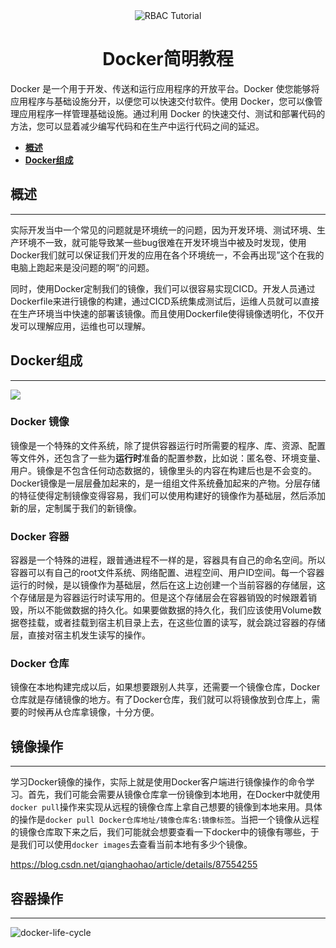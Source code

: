 <div align="center">
  <img 
  src="https://raw.githubusercontent.com/workcjl/image_store/main/img/docker-command.png" alt="RBAC Tutorial"/>
  <h1 align="center">
  Docker简明教程
  </h1>
</div>


Docker 是一个用于开发、传送和运行应用程序的开放平台。Docker 使您能够将应用程序与基础设施分开，以便您可以快速交付软件。使用 Docker，您可以像管理应用程序一样管理基础设施。通过利用 Docker 的快速交付、测试和部署代码的方法，您可以显着减少编写代码和在生产中运行代码之间的延迟。

- **[概述](#概述)**
- **[Docker组成](#Docker组成)**

## 概述

---

实际开发当中一个常见的问题就是环境统一的问题，因为开发环境、测试环境、生产环境不一致，就可能导致某一些bug很难在开发环境当中被及时发现，使用Docker我们就可以保证我们开发的应用在各个环境统一，不会再出现”这个在我的电脑上跑起来是没问题的啊“的问题。

同时，使用Docker定制我们的镜像，我们可以很容易实现CICD。开发人员通过Dockerfile来进行镜像的构建，通过CICD系统集成测试后，运维人员就可以直接在生产环境当中快速的部署该镜像。而且使用Dockerfile使得镜像透明化，不仅开发可以理解应用，运维也可以理解。


## Docker组成

---

![](https://raw.githubusercontent.com/workcjl/image_store/main/img/docker-components.png)

### Docker 镜像

镜像是一个特殊的文件系统，除了提供容器运行时所需要的程序、库、资源、配置等文件外，还包含了一些为**运行时**准备的配置参数，比如说：匿名卷、环境变量、用户。镜像是不包含任何动态数据的，镜像里头的内容在构建后也是不会变的。Docker镜像是一层层叠加起来的，是一组组文件系统叠加起来的产物。分层存储的特征使得定制镜像变得容易，我们可以使用构建好的镜像作为基础层，然后添加新的层，定制属于我们的新镜像。

### Docker 容器

容器是一个特殊的进程，跟普通进程不一样的是，容器具有自己的命名空间。所以容器可以有自己的root文件系统、网络配置、进程空间、用户ID空间。每一个容器运行的时候，是以镜像作为基础层，然后在这上边创建一个当前容器的存储层，这个存储层是为容器运行时读写用的。但是这个存储层会在容器销毁的时候跟着销毁，所以不能做数据的持久化。如果要做数据的持久化，我们应该使用Volume数据卷挂载，或者挂载到宿主机目录上去，在这些位置的读写，就会跳过容器的存储层，直接对宿主机发生读写的操作。

### Docker 仓库

镜像在本地构建完成以后，如果想要跟别人共享，还需要一个镜像仓库，Docker仓库就是存储镜像的地方。有了Docker仓库，我们就可以将镜像放到仓库上，需要的时候再从仓库拿镜像，十分方便。

## 镜像操作
---

学习Docker镜像的操作，实际上就是使用Docker客户端进行镜像操作的命令学习。首先，我们可能会需要从镜像仓库拿一份镜像到本地用，在Docker中就使用`docker pull`操作来实现从远程的镜像仓库上拿自己想要的镜像到本地来用。具体的操作是`docker pull Docker仓库地址/镜像仓库名:镜像标签`。当把一个镜像从远程的镜像仓库取下来之后，我们可能就会想要查看一下docker中的镜像有哪些，于是我们可以使用`docker images`去查看当前本地有多少个镜像。

https://blog.csdn.net/qianghaohao/article/details/87554255

## 容器操作

---

![docker-life-cycle](https://raw.githubusercontent.com/workcjl/image_store/main/img/docker-life-cycle.jpg)

